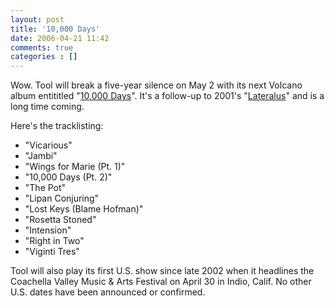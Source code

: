 ```yaml
---
layout: post
title: '10,000 Days'
date: 2006-04-21 11:42
comments: true
categories : []
---  
```


Wow. Tool will break a five-year silence on May 2 with its next Volcano album entititled "<a href="http://www.amazon.com/gp/product/B000EULJLU/sr=8-4/qid=1145648444/ref=pd_bbs_4/002-2156482-0840829?%5Fencoding=UTF8">10,000 Days</a>".  It's a follow-up to 2001's "<a href="http://www.amazon.com/gp/product/B00005B36H/sr=8-1/qid=1145648444/ref=pd_bbs_1/002-2156482-0840829?%5Fencoding=UTF8">Lateralus</a>" and is a long time coming.

Here's the tracklisting:
<ul>
	<li>"Vicarious"</li>
	<li>"Jambi"</li>
	<li>"Wings for Marie (Pt. 1)"</li>
	<li>"10,000 Days (Pt. 2)"</li>
	<li>"The Pot"</li>
	<li>"Lipan Conjuring"</li>
	<li>"Lost Keys (Blame Hofman)"</li>
	<li>"Rosetta Stoned"</li>
	<li>"Intension"</li>
	<li>"Right in Two"</li>
	<li>"Viginti Tres"</li>
</ul>

Tool will also play its first U.S. show since late 2002 when it headlines the Coachella Valley Music & Arts Festival on April 30 in Indio, Calif. No other U.S. dates have been announced or confirmed.

